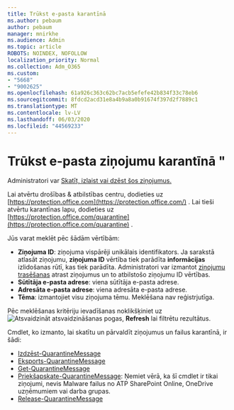 ```yaml
---
title: Trūkst e-pasta karantīnā
ms.author: pebaum
author: pebaum
manager: mnirkhe
ms.audience: Admin
ms.topic: article
ROBOTS: NOINDEX, NOFOLLOW
localization_priority: Normal
ms.collection: Adm_O365
ms.custom:
- "5668"
- "9002625"
ms.openlocfilehash: 61a926c363c62bc7acb5efefe42b834f33c78eb6
ms.sourcegitcommit: 8fdcd2acd31e8a4b9a8a0b91674f397d2f7889c1
ms.translationtype: MT
ms.contentlocale: lv-LV
ms.lasthandoff: 06/03/2020
ms.locfileid: "44569233"
---
```

# <a name="missing-emails-in-quarantine"></a>Trūkst e-pasta ziņojumu karantīnā "

Administratori var [Skatīt, izlaist vai dzēst šos ziņojumus.](https://docs.microsoft.com/microsoft-365/security/office-365-security/manage-quarantined-messages-and-files?view=o365-worldwide)

Lai atvērtu drošības & atbilstības centru, dodieties uz [https://protection.office.com](https://protection.office.com/) . Lai tieši atvērtu karantīnas lapu, dodieties uz [https://protection.office.com/quarantine](https://protection.office.com/quarantine) .  

Jūs varat meklēt pēc šādām vērtībām:  

- **Ziņojuma ID**: ziņojuma vispārēji unikālais identifikators. Ja sarakstā atlasāt ziņojumu, **ziņojuma ID** vērtība tiek parādīta **informācijas** izlidošanas rūtī, kas tiek parādīta. Administratori var izmantot [ziņojumu trasēšanas](https://docs.microsoft.com/microsoft-365/security/office-365-security/message-trace-scc?view=o365-worldwide) atrast ziņojumus un to atbilstošo ziņojumu ID vērtības.
- **Sūtītāja e-pasta adrese**: viena sūtītāja e-pasta adrese.
- **Adresāta e-pasta adrese**: viena adresāta e-pasta adrese.
- **Tēma**: izmantojiet visu ziņojuma tēmu. Meklēšana nav reģistrjutīga.

Pēc meklēšanas kritēriju ievadīšanas noklikšķiniet uz ![ Atsvaidzināt atsvaidzināšanas pogas, ](https://docs.microsoft.com/microsoft-365/media/scc-quarantine-refresh.png?view=o365-worldwide) **Refresh** lai filtrētu rezultātus.  

Cmdlet, ko izmanto, lai skatītu un pārvaldīt ziņojumus un failus karantīnā, ir šādi:
- [Izdzēst-QuarantineMessage](https://docs.microsoft.com/powershell/module/exchange/delete-quarantinemessage)
- [Eksports-QuarantineMessage](https://docs.microsoft.com/powershell/module/exchange/export-quarantinemessage)
- [Get-QuarantineMessage](https://docs.microsoft.com/powershell/module/exchange/get-quarantinemessage)
- [Priekšapskate-QuarantineMessage](https://docs.microsoft.com/powershell/module/exchange/preview-quarantinemessage): Ņemiet vērā, ka šī cmdlet ir tikai ziņojumi, nevis Malware failus no ATP SharePoint Online, OneDrive uzņēmumiem vai darba grupas.
- [Release-QuarantineMessage](https://docs.microsoft.com/powershell/module/exchange/release-quarantinemessage)